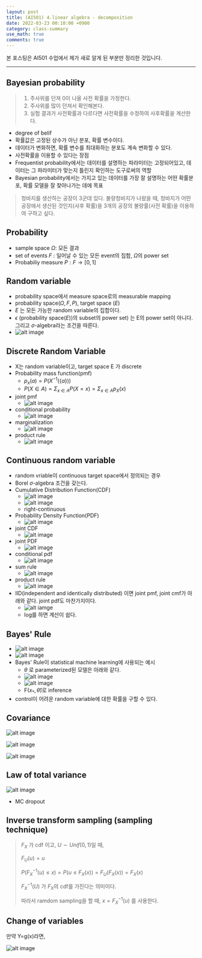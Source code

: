 ```yaml
---
layout: post
title: (AI501) 4.linear algebra - decomposition
date: 2022-03-23 00:10:00 +0900
category: class-summary
use_math: true
comments: true
---
```


본 포스팅은 AI501 수업에서 제가 새로 알게 된 부분만 정리한 것입니다.

---

## Bayesian probability

> 1. 주사위를 던져 0이 나올 사전 확률을 가정한다.
> 2. 주사위를 많이 던져서 확인해본다.
> 3. 실험 결과가 사전확률과 다르다면 사전확률을 수정하여 사후확률을 계산한다.

- degree of belif
- 확률값은 고정된 상수가 아닌 분포, 확률 변수이다.
- 데이터가 변화하면, 확률 변수를 최대화하는 분포도 계속 변화할 수 있다.
- 사전확률을 이용할 수 있다는 장점
- Frequentist probability에서는 데이터를 설명하는 파라미터는 고정되어있고, 데이터는 그 파라미터가 맞는지 틀린지 확인하는 도구로써의 역할
- Bayesian probability에서는 가지고 있는 데이터를 가장 잘 설명하는 어떤 확률분포, 확률 모델을 잘 찾아나가는 데에 목표

> 청바지를 생산하는 공장이 3군데 있다. 불량청바지가 나왔을 때, 청바지가 어떤 공장에서 생산된 것인지(사후 확률)을 3개의 공장의 불량률(사전 확률)을 이용하여 구하고 싶다.

## Probability

- sample space $\Omega$: 모든 결과
- set of events $F$ : 일어날 수 있는 모든 event의 집합, $\Omega$의 power set
- Probabiliy measure $P:F→[0,1]$

## Random variable

- probability space에서 measure space로의 measurable mapping
- probability space($\Omega, F, P$), target space ($E$)
- $E$ 는 모든 가능한 random variable의 집합이다.
- $\epsilon$ (probability space($E$))의 subset의 power set) 는 E의 power set이 아니다. 그리고 $\sigma$-algebra라는 조건을 따른다.
- ![alt image](/public/img/220323/random_variable.png)

## Discrete Random Variable

- X는 random variable이고, target space E 가 discrete
- Probability mass function(pmf) 
  - $p_x(a) = P(X^{-1}(\{a\}))$
  - $P(X\in A)=\Sigma_{x\in A}P(X=x)=\Sigma_{x\in A}p_X(x)$
- joint pmf
  - ![alt image](/public/img/220323/jointPMF.png)
- conditional probability
  - ![alt image](/public/img/220323/conditional_probability.png)
- marginalization
  - ![alt image](/public/img/220323/marginalization.png)
- product rule
  - ![alt image](/public/img/220323/product_rule.png)

## Continuous random variable

- random vriable이 continuous target space에서 정의되는 경우
- Borel $\sigma$-algebra 조건을 갖는다.
- Cumulative Distribution Function(CDF)
  - ![alt image](/public/img/220323/cdf.png)
  - ![alt image](/public/img/220323/cdf2.png)
  - right-continuous
- Probability Density Function(PDF)
  - ![alt image](/public/img/220323/pdf.png)
- joint CDF
  - ![alt image](/public/img/220323/jointCDF.png)
- joint PDF
  - ![alt image](/public/img/220323/jointPDF.png)
- conditional pdf
  - ![alt image](/public/img/220323/conditional_pdf.png)
- sum rule
  - ![alt image](/public/img/220323/sum_rule.png)
- product rule
  - ![alt image](/public/img/220323/product_rule_continuous.png)
- IID(independent and identically distributed) 이면 joint pmf, joint cmf가 아래와 같다. joint pdf도 마찬가지이다.
  - ![alt iamge](/public/img/220323/iid.png)
  - log를 하면 계산이 쉽다.

## Bayes' Rule

- ![alt image](/public/img/220323/Bayes_rule.png)
- ![alt image](/public/img/220323/Bayes_rule2.png)
- Bayes' Rule이 statistical machine learning에 사용되는 예시
  - $\theta$ 로 parameterized된 모델은 아래와 같다.
  - ![alt image](/public/img/220323/Bayes_rule_usage.png)
  - ![alt image](/public/img/220323/Bayes_rule_usage2.png)
  - F($x_*,\hat{\theta}$)로 inference
- control이 어려운 random variable에 대한 확률을 구할 수 있다.

## Covariance

![alt image](/public/img/220323/covariance.png)

![alt image](/public/img/220323/covariance2.png)

![alt image](/public/img/220323/covariance3.png)

## Law of total variance

![alt image](/public/img/220323/law_of_total_variance.png)

- MC dropout

## Inverse transform sampling (sampling technique)

> $F_X$ 가 cdf 이고, $U	\sim Unif(0,1)$일 때,
> 
> $F_U(u) = u$
> 
> $P(F_X^{-1}(u) \leq x) = P(u \leq F_X(x)) = F_U(F_X(x))= F_X(x)$
> 
> $F_X^{-1}(U)$ 가 $F_X$의 cdf를 가진다는 의미이다.
> 
> 따라서 ramdom sampling을 할 때, $x=F_X^{-1}(u)$ 를 사용한다.

## Change of variables

만약 Y=g(x)라면,

![alt image](/public/img/220323/change_of_variables.png)